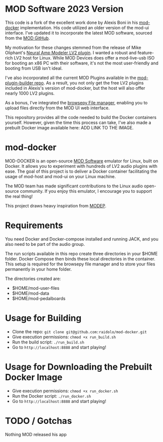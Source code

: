 # MOD Software 2023 Version

This code is a fork of the excellent work done by Alexis Boni in his [mod-docker](https://github.com/ajboni/mod-docker) implementation. His code utilized an older version of the mod-ui interface. I've updated it to incorporate the latest MOD software, sourced from the [MOD GitHub](https://github.com/moddevices).

My motivation for these changes stemmed from the release of Mike Oliphant's [Neural Amp Modeler LV2 plugin](https://github.com/mikeoliphant/neural-amp-modeler-lv2). I wanted a robust and feature-rich LV2 host for Linux. While MOD Devices does offer a mod-live-usb ISO for booting an x86 PC with their software, it's not the most user-friendly and booting from USB isn't ideal.

I've also incorporated all the current MOD Plugins available in the [mod-plugin-builder repo](https://github.com/moddevices/mod-plugin-builder). As a result, you not only get the free LV2 plugins included in Alexis's version of mod-docker, but the host will also offer nearly 1000 LV2 plugins.

As a bonus, I've integrated the [browsepy File manager](https://github.com/moddevices/browsepy), enabling you to upload files directly from the MOD UI web interface. 

This repository provides all the code needed to build the Docker containers yourself. However, given the time this process can take, I've also made a prebuilt Docker image available here: ADD LINK TO THE IMAGE.

# mod-docker

MOD-DOCKER is an open-source [MOD Software](https://www.moddevices.com/) emulator for Linux, built on Docker. It allows you to experiment with hundreds of LV2 audio plugins with ease. The goal of this project is to deliver a Docker container facilitating the usage of mod-host and mod-ui on your Linux machine.

The MOD team has made significant contributions to the Linux audio open-source community. If you enjoy this emulator, I encourage you to support the real thing!

This project draws heavy inspiration from [MODEP](https://github.com/BlokasLabs/modep).

# Requirements

You need Docker and Docker-compose installed and running JACK, and you also need to be part of the audio group.

The run scripts available in this repo create three directories in your $HOME folder. Docker Compose then binds these local directories in the container. This setup is required for the browsepy file manager and to store your files permanently in your home folder.

The directories created are:
- $HOME/mod-user-files
- $HOME/mod-data
- $HOME/mod-pedalboards

# Usage for Building

- Clone the repo: `git clone git@github.com:raidolo/mod-docker.git`
- Give execution permissions: `chmod +x run_build.sh`
- Run the build script: `./run_build.sh`
- Go to `http://localhost:8888` and start playing!

# Usage for Downloading the Prebuilt Docker Image

- Give execution permissions: `chmod +x run_docker.sh`
- Run the Docker script: `./run_docker.sh`
- Go to `http://localhost:8888` and start playing!

# TODO / Gotchas
Nothing 
MOD released his app
